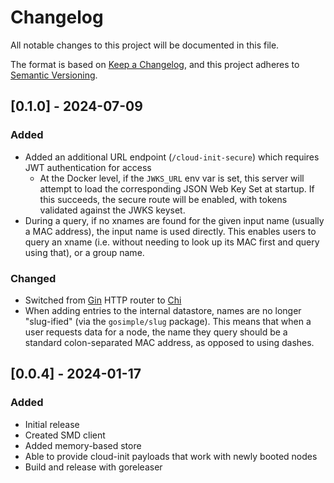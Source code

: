 # Changelog

All notable changes to this project will be documented in this file.

The format is based on [Keep a Changelog](https://keepachangelog.com/en/1.0.0/),
and this project adheres to [Semantic Versioning](https://semver.org/spec/v2.0.0.html).

## [0.1.0] - 2024-07-09

### Added

- Added an additional URL endpoint (`/cloud-init-secure`) which requires JWT authentication for access
  - At the Docker level, if the `JWKS_URL` env var is set, this server will attempt to load the corresponding JSON Web Key Set at startup.
    If this succeeds, the secure route will be enabled, with tokens validated against the JWKS keyset.
- During a query, if no xnames are found for the given input name (usually a MAC address), the input name is used directly.
  This enables users to query an xname (i.e. without needing to look up its MAC first and query using that), or a group name.

### Changed

- Switched from [Gin](https://github.com/gin-gonic/gin) HTTP router to [Chi](https://github.com/go-chi/chi)
- When adding entries to the internal datastore, names are no longer "slug-ified" (via the `gosimple/slug` package).
  This means that when a user requests data for a node, the name they query should be a standard colon-separated MAC address, as opposed to using dashes.

## [0.0.4] - 2024-01-17

### Added

- Initial release
- Created SMD client
- Added memory-based store
- Able to provide cloud-init payloads that work with newly booted nodes
- Build and release with goreleaser
